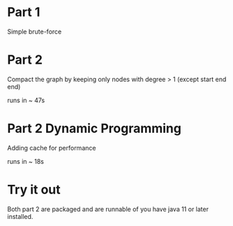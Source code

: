 # Part 1
Simple brute-force
# Part 2
Compact the graph by keeping only nodes with degree > 1 (except start end end)

runs in ~ 47s
# Part 2 Dynamic Programming
Adding cache for performance

runs in ~ 18s
# Try it out
Both part 2 are packaged and are runnable of you have java 11 or later installed.
